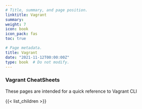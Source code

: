 ```yaml
---
# Title, summary, and page position.
linktitle: Vagrant
summary:
weight: 7
icon: book
icon_pack: fas
toc: true

# Page metadata.
title: Vagrant
date: "2021-11-12T00:00:00Z"
type: book  # Do not modify.
---
```


### Vagrant CheatSheets

These pages are intended for a quick reference to Vagrant CLI

{{< list_children >}}
